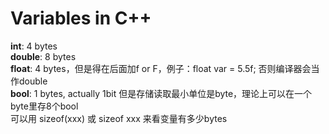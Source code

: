 # Variables in C++
**int**: 4 bytes  
**double**: 8 bytes  
**float**: 4 bytes，但是得在后面加f or F，例子：float var = 5.5f; 否则编译器会当作double  
**bool**: 1 bytes, actually 1bit 但是存储读取最小单位是byte，理论上可以在一个byte里存8个bool  
可以用 sizeof(xxx) 或 sizeof xxx 来看变量有多少bytes  